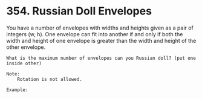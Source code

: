 # 354. Russian Doll Envelopes

You have a number of envelopes with widths and heights given as a pair of integers (w,
        h). One envelope can fit into another if and only if both the width and height of one
        envelope is greater than the width and height of the other envelope.

    What is the maximum number of envelopes can you Russian doll? (put one inside other)

    Note:
        Rotation is not allowed.

    Example: